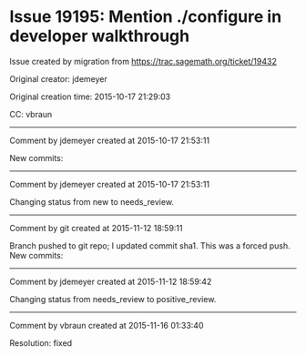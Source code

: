 # Issue 19195: Mention ./configure in developer walkthrough

Issue created by migration from https://trac.sagemath.org/ticket/19432

Original creator: jdemeyer

Original creation time: 2015-10-17 21:29:03

CC:  vbraun




---

Comment by jdemeyer created at 2015-10-17 21:53:11

New commits:


---

Comment by jdemeyer created at 2015-10-17 21:53:11

Changing status from new to needs_review.


---

Comment by git created at 2015-11-12 18:59:11

Branch pushed to git repo; I updated commit sha1. This was a forced push. New commits:


---

Comment by jdemeyer created at 2015-11-12 18:59:42

Changing status from needs_review to positive_review.


---

Comment by vbraun created at 2015-11-16 01:33:40

Resolution: fixed
